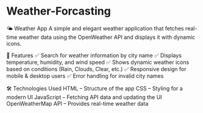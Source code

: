 # Weather-Forcasting
🌤 Weather App
A simple and elegant weather application that fetches real-time weather data using the OpenWeather API and displays it with dynamic icons.

🚀 Features
✅ Search for weather information by city name
✅ Displays temperature, humidity, and wind speed
✅ Shows dynamic weather icons based on conditions (Rain, Clouds, Clear, etc.)
✅ Responsive design for mobile & desktop users
✅ Error handling for invalid city names

🛠 Technologies Used
HTML – Structure of the app
CSS – Styling for a modern UI
JavaScript – Fetching API data and updating the UI
OpenWeatherMap API – Provides real-time weather data

